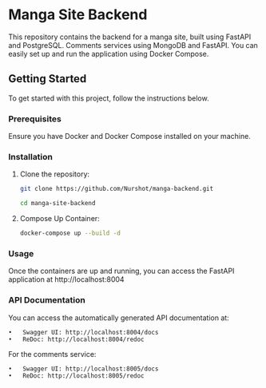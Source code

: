# Manga Site Backend

This repository contains the backend for a manga site, built using FastAPI and PostgreSQL. Comments services using MongoDB and FastAPI. You can easily set up and run the application using Docker Compose.

## Getting Started

To get started with this project, follow the instructions below.

### Prerequisites

Ensure you have Docker and Docker Compose installed on your machine.

### Installation

1. Clone the repository:
   ```bash
   git clone https://github.com/Nurshot/manga-backend.git

   cd manga-site-backend
   

2. Compose Up Container:
   ```bash
   docker-compose up --build -d

### Usage

Once the containers are up and running, you can access the FastAPI application at http://localhost:8004

### API Documentation

You can access the automatically generated API documentation at:

	•	Swagger UI: http://localhost:8004/docs
	•	ReDoc: http://localhost:8004/redoc
 
For the comments service:

	•	Swagger UI: http://localhost:8005/docs
	•	ReDoc: http://localhost:8005/redoc
